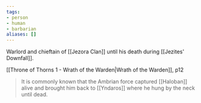 ```yaml
---
tags:
- person
- human
- barbarian
aliases: []
---
```

Warlord and chieftain of [[Jezora Clan]] until his death during [[Jezites' Downfall]].

[[Throne of Thorns 1 - Wrath of the Warden|Wrath of the Warden]], p12
> It is commonly known that the Ambrian force captured [[Haloban]] alive and brought him back to [[Yndaros]] where he hung by the neck until dead.


